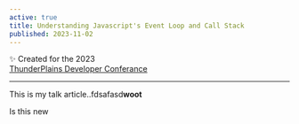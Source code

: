 ```yaml
---
active: true
title: Understanding Javascript's Event Loop and Call Stack
published: 2023-11-02
---
```


<div>
  ✨ Created for the 2023 <br><a href="https://2023.thunderplainsconf.com/" target="_blank">ThunderPlains Developer Conferance</a></p>
</div>

---

This is my talk article..fdsafasd<strong>woot</strong>

<div class="bg-blue-100 p-4 rounded-lg">Is this new</div>
